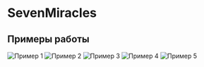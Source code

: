 # SevenMiracles
## Примеры работы

![Пример 1](![2023-11-28_18-13-23](https://github.com/Rwon1/SevenMiracles/assets/125397526/c418bc57-5fc6-4a05-9952-09d336e4b765)
)
![Пример 2](![2023-11-28_18-18-51](https://github.com/Rwon1/SevenMiracles/assets/125397526/fc24fdd1-8e70-43dc-9125-9cd279e26dc0)
)
![Пример 3](![2023-11-28_18-19-58](https://github.com/Rwon1/SevenMiracles/assets/125397526/0fcd1b64-1e56-4324-a936-db923c3b6d01)
)
![Пример 4](![2023-11-28_18-19-28](https://github.com/Rwon1/SevenMiracles/assets/125397526/19ec3ad4-b248-43c8-b825-131422ebc9ea)
)
![Пример 5](![2023-11-28_18-18-18](https://github.com/Rwon1/SevenMiracles/assets/125397526/2d5e3430-a98b-4837-adf5-6e74d335b31e)
)
